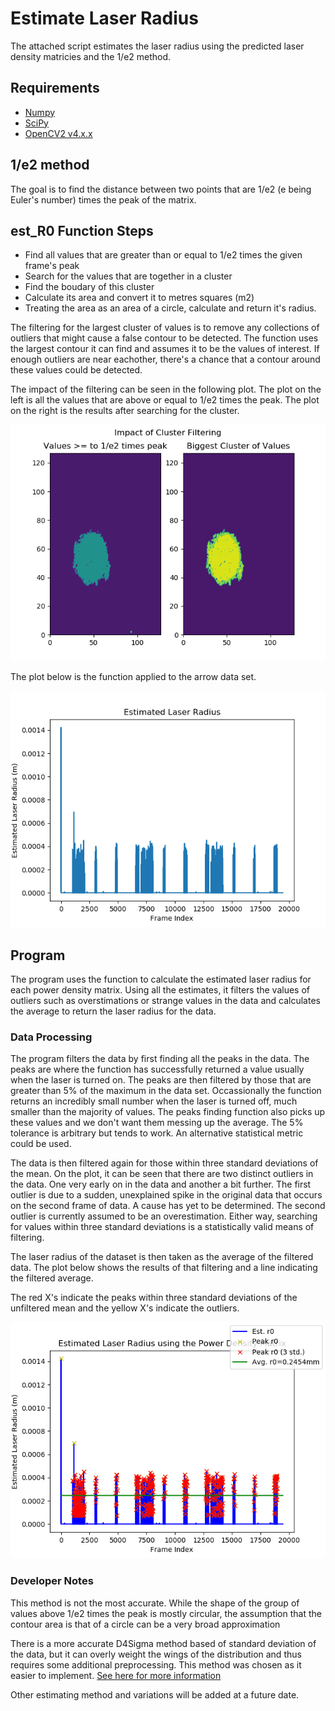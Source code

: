 # Estimate Laser Radius
The attached script estimates the laser radius using the predicted laser density matricies and the 1/e2 method.
## Requirements
 + [Numpy](https://www.numpy.org/)
 + [SciPy](https://www.scipy.org/)
 + [OpenCV2 v4.x.x](https://opencv.org/)
 
## 1/e2 method
The goal is to find the distance between two points that are 1/e2 (e being Euler's number) times the peak of the matrix.

## est_R0 Function Steps
 + Find all values that are greater than or equal to 1/e2 times the given frame's peak
 + Search for the values that are together in a cluster
 + Find the boudary of this cluster
 + Calculate its area and convert it to metres squares (m2)
 + Treating the area as an area of a circle, calculate and return it's radius.
 
The filtering for the largest cluster of values is to remove any collections of outliers that might cause a false contour
to be detected. The function uses the largest contour it can find and assumes it to be the values of interest. If enough
outliers are near eachother, there's a chance that a contour around these values could be detected.

The impact of the filtering can be seen in the following plot. The plot on the left is all the values that are above or
equal to 1/e2 times the peak. The plot on the right is the results after searching for the cluster.

![Cluster Finding](values-gte-1-e2-peak-and-biggest-cluster.png)
 
The plot below is the function applied to the arrow data set.

![Laser Radius Estimate](r0-I.png)
 
## Program
The program uses the function to calculate the estimated laser radius for each power density matrix. Using all the estimates,
it filters the values of outliers such as overstimations or strange values in the data and calculates the average to return
the laser radius for the data.

### Data Processing
The program filters the data by first finding all the peaks in the data. The peaks are where the function has successfully returned a value usually when the laser is turned on. The peaks are then filtered by those that are greater than 5% of the maximum in the data set. Occassionally the function returns an incredibly small number when the laser is turned off, much smaller than the majority of values. The peaks finding function also picks up these values and we don't want them messing up the average. The 5% tolerance is arbitrary but tends to work. An alternative statistical metric could be used.

The data is then filtered again for those within three standard deviations of the mean. On the plot, it can be seen that there are
two distinct outliers in the data. One very early on in the data and another a bit further. The first outlier is due to a sudden,
unexplained spike in the original data that occurs on the second frame of data. A cause has yet to be determined. The second
outlier is currently assumed to be an overestimation. Either way, searching for values within three standard deviations is a 
statistically valid means of filtering.

The laser radius of the dataset is then taken as the average of the filtered data. The plot below shows the results of that 
filtering and a line indicating the filtered average.

The red X's indicate the peaks within three standard deviations of the unfiltered mean and the yellow X's indicate the outliers.

![Processed r0 Estimate](r0-peaks-mean.png)

### Developer Notes
This method is not the most accurate. While the shape of the group of values above 1/e2 times the peak is mostly circular,
the assumption that the contour area is that of a circle can be a very broad approximation

There is a more accurate D4Sigma method based of standard deviation of the data, but it
can overly weight the wings of the distribution and thus requires some additional preprocessing. This method was chosen as it
easier to implement. [See here for more information](https://www.ophiropt.com/blog/laser-measurement/calculate-laser-beam-size/)

Other estimating method and variations will be added at a future date.
